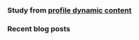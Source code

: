 
### Study from [profile dynamic content](https://www.bengreenberg.dev/posts/2023-04-09-github-profile-dynamic-content/)
### Recent blog posts
